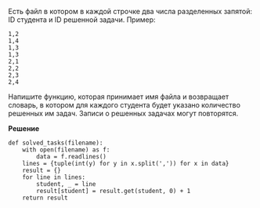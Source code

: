 Есть файл в котором в каждой строчке два числа разделенных запятой: ID студента и ID решенной задачи. Пример:

```
1,2
1,4
1,3
1,3
2,1
2,2
2,3
2,4
```

Напишите функцию, которая принимает имя файла и возвращает словарь, в котором для каждого студента будет указано количество решенных им задач. Записи о решенных задачах могут повторятся.

**Решение**

```
def solved_tasks(filename): 
    with open(filename) as f: 
        data = f.readlines() 
    lines = {tuple(int(y) for y in x.split(',')) for x in data} 
    result = {} 
    for line in lines: 
        student, _ = line 
        result[student] = result.get(student, 0) + 1 
    return result
```
